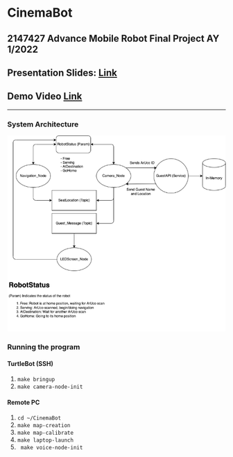 # CinemaBot

## 2147427 Advance Mobile Robot Final Project AY 1/2022

## Presentation Slides: [Link](https://docs.google.com/presentation/d/1_6hb4vhQVmdCeA4Zis3Di1N_dzU6yxaV0KGBH-UKo1g/edit?usp=sharing)
## Demo Video [Link](https://youtu.be/Fj0dbVLBTDs)

---

### System Architecture

![System Architecture](./architecture/architecture.png)

### Running the program

#### TurtleBot (SSH)
1. ``make bringup``
2. ``make camera-node-init``


#### Remote PC

1. ``cd ~/CinemaBot``
1.  ``make map-creation``
1.  ``make map-calibrate``
2.  ``make laptop-launch``
3.   `` make voice-node-init``


